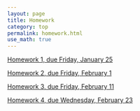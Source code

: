 ```yaml
---
layout: page
title: Homework
category: top
permalink: homework.html
use_math: true
---
```


<a href="hw/hw1.pdf">Homework 1, due Friday, January 25</a><br>

<a href="hw/hw2.pdf">Homework 2, due Friday, February 1</a><br>

<a href="hw/hw3.pdf">Homework 3, due Friday, February 11</a><br>

<a href="hw/hw4.pdf">Homework 4, due Wednesday, February 23</a><br>
